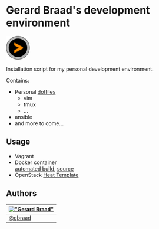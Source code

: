 Gerard Braad's development environment
======================================

!["Prompt"](https://raw.githubusercontent.com/gbraad/assets/gh-pages/icons/prompt-icon-64.png)


Installation script for my personal development environment.

Contains:
  * Personal [dotfiles](https://github.com/gbraad/dotfiles)
    * vim
    * tmux
    * ...
  * ansible
  * and more to come...


Usage
-----

  * Vagrant
  * Docker container  
    [automated build](https://hub.docker.com/r/gbraad/devenv/), [source](https://github.com/gbraad/docker-devenv)
  * OpenStack [Heat Template](https://github.com/gbraad/openstack-heat-templates/blob/master/create-devenv.yml)


Authors
-------

| [!["Gerard Braad"](http://gravatar.com/avatar/e466994eea3c2a1672564e45aca844d0.png?s=60)](http://gbraad.nl "Gerard Braad <me@gbraad.nl>") |
|---|
| [@gbraad](https://twitter.com/gbraad)  |
